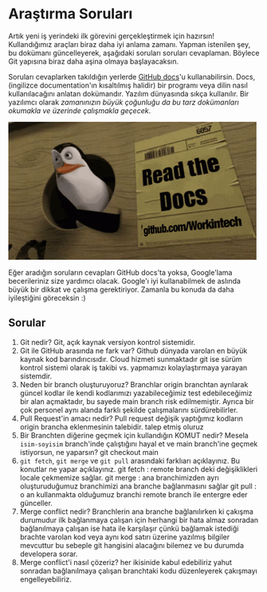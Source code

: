 # Araştırma Soruları

Artık yeni iş yerindeki ilk görevini gerçekleştirmek için hazırsın! Kullandığımız araçları biraz daha iyi anlama zamanı. Yapman istenilen şey, bu dokümanı güncelleyerek, aşağıdaki soruları soruları cevaplaman. Böylece Git yapısına biraz daha aşina olmaya başlayacaksın.

Soruları cevaplarken takıldığın yerlerde [GitHub docs](https://docs.github.com/en)'u kullanabilirsin. Docs, (ingilizce documentation'ın kısaltılmış halidir) bir programı veya dilin nasıl kullanılacağını anlatan dokümandır. Yazılım dünyasında sıkça kullanılır. Bir yazılımcı olarak _zamanınızın büyük çoğunluğu da bu tarz dokümanları okumakla ve üzerinde çalışmakla geçecek_.

![READ THE DOCS](https://github.com/Workintech/FSWeb-S1G1-Projesi-Web-Development-Projesi-icin-Git/blob/main/read-the-docs-wit.gif?raw=true)

Eğer aradığın soruların cevapları GitHub docs'ta yoksa, Google'lama becerileriniz size yardımcı olacak. Google'ı iyi kullanabilmek de aslında büyük bir dikkat ve çalışma gerektiriyor. Zamanla bu konuda da daha iyileştiğini göreceksin :)

## Sorular

1. Git nedir?
Git, açık kaynak versiyon kontrol sistemidir. 
2. Git ile GitHub arasında ne fark var?
Github dünyada varolan en büyük kaynak kod barındırıcısıdır. Cloud hizmeti sunmaktadır git ise sürüm kontrol sistemi olarak iş takibi vs. yapmamızı kolaylaştırmaya yarayan sistemdir.
3. Neden bir branch oluşturuyoruz?
Branchlar origin branchtan ayrılarak güncel kodlar ile kendi kodlarımızı yazabileceğimiz test edebileceğimiz bir alan açmaktadır, bu sayede main branch risk edilmemiştir. Ayrıca bir çok personel aynı alanda farklı şekilde çalışmalarını sürdürebilirler.
4. Pull Request'in amacı nedir?
Pull request değişik yaptığımız kodların origin brancha eklenmesinin talebidir. talep etmiş oluruz
5. Bir Branchten diğerine geçmek için kullandığın KOMUT nedir? Mesela `isim-soyisim` branch'inde çalıştığını hayal et ve main branch'ine geçmek istiyorsun, ne yaparsın?
git checkout main
6. `git fetch`, `git merge` ve `git pull` arasındaki farklıarı açıklayınız. Bu konutlar ne yapar açıklayınız.
git fetch : remote branch deki değişiklikleri locale çekmemize sağlar. 
git merge : ana branchimizden ayrı oluşturuduğumuz branchimizi ana branche bağlanmasını sağlar 
git pull : o an kullanmakta olduğumuz branchi remote branch ile entergre eder günceller.
7. Merge conflict nedir?
Branchlerin ana branche bağlanılırken ki çakışma durumudur ilk bağlanmaya çalışan için herhangi bir hata almaz sonradan bağlanılmaya çalışan ise hata ile karşılaşır çünkü bağlamak istediği brachte varolan kod veya aynı kod satırı üzerine yazılmış bilgiler mevcuttur bu sebeple git hangisini alacağını bilemez ve bu durumda developera sorar. 
8. Merge conflict'i nasıl çözeriz?
her ikisinide kabul edebiliriz yahut sonradan bağlanılmaya çalışan branchtaki kodu düzenleyerek çakışmayı engelleyebiliriz.